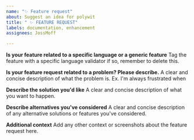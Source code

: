 ```yaml
---
name: "✨ Feature request"
about: Suggest an idea for polywit
title: " ✨ FEATURE REQUEST"
labels: documentation, enhancement
assignees: JossMoff

---
```


**Is your feature related to a specific language or a generic feature**
Tag the feature with a specific language validator if so, remember to delete this.

**Is your feature request related to a problem? Please describe.**
A clear and concise description of what the problem is. Ex. I'm always frustrated when 

**Describe the solution you'd like**
A clear and concise description of what you want to happen.

**Describe alternatives you've considered**
A clear and concise description of any alternative solutions or features you've considered.

**Additional context**
Add any other context or screenshots about the feature request here.
